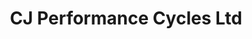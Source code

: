 ---
title: "CJ Performance Cycles Ltd"
url: /cramlington/cj-performance-cycles-ltd/
shop: bicycle
---